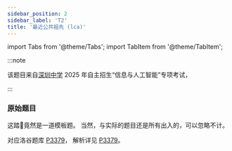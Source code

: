 ```yaml
---
sidebar_position: 2
sidebar_label: 'T2'
title: '最近公共祖先 (lca)'
---
```

import Tabs from '@theme/Tabs';
import TabItem from '@theme/TabItem';

:::note

该题目来自[深圳中学](https://shenzhong.net/) 2025 年自主招生“信息与人工智能”专项考试，

:::

### 原始题目

这踏🐎竟然是一道模板题。
当然，与实际的题目还是所有出入的，可以忽略不计。

对应洛谷题库 [P3379](https://www.luogu.com.cn/problem/P3379)，
解析详见 [P3379](../../../luogu/P3379.md)。